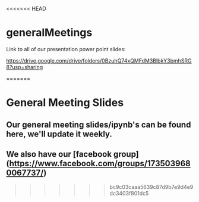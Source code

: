 <<<<<<< HEAD
# generalMeetings

Link to all of our presentation power point slides:

https://drive.google.com/drive/folders/0BzuhQ74xQMFdM3BlbkY3bmhSRG8?usp=sharing



=======
# General Meeting Slides

## Our general meeting slides/ipynb's can be found here, we'll update it weekly.

## We also have our [facebook group] (https://www.facebook.com/groups/1735039680067737/) 
>>>>>>> bc9c03caaa5639c87d9b7e9d4e9dc3403f801dc5
